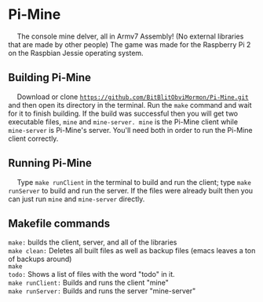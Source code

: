 # Pi-Mine
&emsp; The console mine delver, all in Armv7 Assembly! (No external libraries that are made by other people) The game was made for the Raspberry Pi 2 on the Raspbian Jessie operating system.
## Building Pi-Mine
&emsp; Download or clone <code>https://github.com/BitBlitObviMormon/Pi-Mine.git</code> and then open its directory in the terminal. Run the <code>make</code> command and wait for it to finish building. If the build was successful then you will get two executable files, <code>mine</code> and <code>mine-server. mine</code> is the Pi-Mine client while <code>mine-server</code> is Pi-Mine's server. You'll need both in order to run the Pi-Mine client correctly.
## Running Pi-Mine
&emsp; Type <code>make runClient</code> in the terminal to build and run the client; type <code>make runServer</code> to build and run the server. If the files were already built then you can just run <code>mine</code> and <code>mine-server</code> directly.
## Makefile commands
<code>make:</code> builds the client, server, and all of the libraries <br>
<code>make clean:</code> Deletes all built files as well as backup files (emacs leaves a ton of backups around) <br>
<code>make todo:</code> Shows a list of files with the word "todo" in it. <br>
<code>make runClient:</code> Builds and runs the client "mine" <br>
<code>make runServer:</code> Builds and runs the server "mine-server" <br>